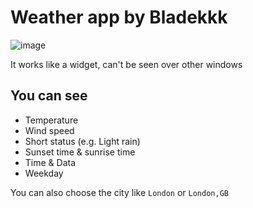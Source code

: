 # Weather app by Bladekkk
![image](https://user-images.githubusercontent.com/68302548/233839963-021a81b7-ca48-41d9-b5a6-0dc8c52b5d1f.png)

It works like a widget, can't be seen over other windows
## You can see
* Temperature
* Wind speed
* Short status (e.g. Light rain)
* Sunset time & sunrise time
* Time & Data
* Weekday

You can also choose the city like `London` or `London,GB`
